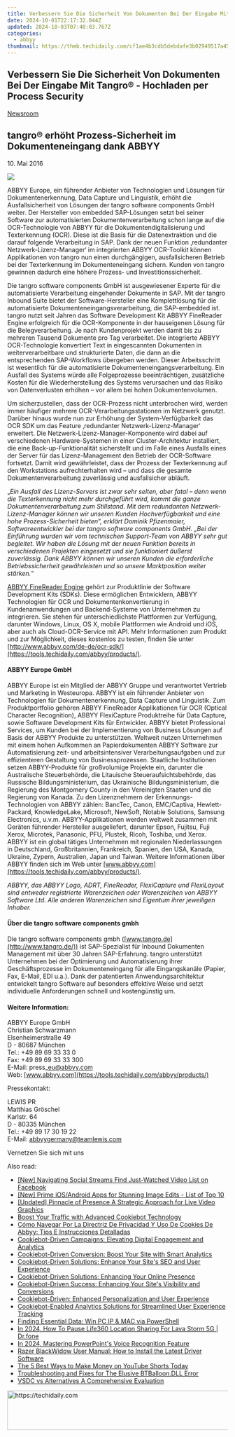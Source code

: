 ```yaml
---
title: Verbessern Sie Die Sicherheit Von Dokumenten Bei Der Eingabe Mit Tangro® - Hochladen per Process Security
date: 2024-10-01T22:17:32.044Z
updated: 2024-10-03T07:40:03.767Z
categories:
  - abbyy
thumbnail: https://thmb.techidaily.com/cf1ae4b3cdb5debdafe3b02949517a45048f6142dd7f5f842e985181e8a620c0.jpg
---
```


## Verbessern Sie Die Sicherheit Von Dokumenten Bei Der Eingabe Mit Tangro® - Hochladen per Process Security

[Newsroom](https://tools.techidaily.com/abbyy/products/)

## tangro® erhöht Prozess-Sicherheit im Dokumenteneingang dank ABBYY

10\. Mai 2016

![](https://content.abbyy.com/-/media/project/abbyy/abbyy/branchtemplates/shutterstock_1272462163_1296-x-729.jpg?h=729&iar=0&w=1296)

ABBYY Europe, ein führender Anbieter von Technologien und Lösungen für Dokumentenerkennung, Data Capture und Linguistik, erhöht die Ausfallsicherheit von Lösungen der tangro software components GmbH weiter. Der Hersteller von embedded SAP-Lösungen setzt bei seiner Software zur automatisierten Dokumentenverarbeitung schon lange auf die OCR-Technologie von ABBYY für die Dokumentendigitalisierung und Texterkennung (OCR). Diese ist die Basis für die Datenextraktion und die darauf folgende Verarbeitung in SAP. Dank der neuen Funktion ‚redundanter Netzwerk-Lizenz-Manager‘ im integrierten ABBYY OCR-Toolkit können Applikationen von tangro nun einen durchgängigen, ausfallsicheren Betrieb bei der Texterkennung im Dokumenteneingang sichern. Kunden von tangro gewinnen dadurch eine höhere Prozess- und Investitionssicherheit.

Die tangro software components GmbH ist ausgewiesener Experte für die automatisierte Verarbeitung eingehender Dokumente in SAP. Mit der tangro Inbound Suite bietet der Software-Hersteller eine Komplettlösung für die automatisierte Dokumenteneingangsverarbeitung, die SAP-embedded ist. tangro nutzt seit Jahren das Software Development Kit ABBYY FineReader Engine erfolgreich für die OCR-Komponente in der hauseigenen Lösung für die Belegverarbeitung. Je nach Kundenprojekt werden damit bis zu mehreren Tausend Dokumente pro Tag verarbeitet. Die integrierte ABBYY OCR-Technologie konvertiert Text in eingescannten Dokumenten in weiterverarbeitbare und strukturierte Daten, die dann an die entsprechenden SAP-Workflows übergeben werden. Dieser Arbeitsschritt ist wesentlich für die automatisierte Dokumenteneingangsverarbeitung. Ein Ausfall des Systems würde alle Folgeprozesse beeinträchtigen, zusätzliche Kosten für die Wiederherstellung des Systems verursachen und das Risiko von Datenverlusten erhöhen – vor allem bei hohen Dokumentenvolumen.

Um sicherzustellen, dass der OCR-Prozess nicht unterbrochen wird, werden immer häufiger mehrere OCR-Verarbeitungsstationen im Netzwerk genutzt. Darüber hinaus wurde nun zur Erhöhung der System-Verfügbarkeit das OCR SDK um das Feature ‚redundanter Netzwerk-Lizenz-Manager‘ erweitert. Die Netzwerk-Lizenz-Manager-Komponente wird dabei auf verschiedenen Hardware-Systemen in einer Cluster-Architektur installiert, die eine Back-up-Funktionalität sicherstellt und im Falle eines Ausfalls eines der Server für das Lizenz-Management den Betrieb der OCR-Software fortsetzt. Damit wird gewährleistet, dass der Prozess der Texterkennung auf den Workstations aufrechterhalten wird – und dass die gesamte Dokumentenverarbeitung zuverlässig und ausfallsicher abläuft.

„_Ein Ausfall des Lizenz-Servers ist zwar sehr selten, aber fatal – denn wenn die Texterkennung nicht mehr durchgeführt wird, kommt die ganze Dokumentenverarbeitung zum Stillstand. Mit dem redundanten Netzwerk-Lizenz-Manager können wir unseren Kunden Hochverfügbarkeit und eine hohe Prozess-Sicherheit bieten“, erklärt Dominik Pfizenmaier, Softwareentwickler bei der tangro software components GmbH. „Bei der Einführung wurden wir vom technischen Support-Team von ABBYY sehr gut begleitet. Wir haben die Lösung mit der neuen Funktion bereits in verschiedenen Projekten eingesetzt und sie funktioniert äußerst zuverlässig. Dank ABBYY können wir unseren Kunden die erforderliche Betriebssicherheit gewährleisten und so unsere Marktposition weiter stärken._“

[ABBYY FineReader Engine](https://tools.techidaily.com/abbyy/products/) gehört zur Produktlinie der Software Development Kits (SDKs). Diese ermöglichen Entwicklern, ABBYY Technologien für OCR und Dokumentenkonvertierung in Kundenanwendungen und Backend-Systeme von Unternehmen zu integrieren. Sie stehen für unterschiedlichste Plattformen zur Verfügung, darunter Windows, Linux, OS X, mobile Plattformen wie Android und iOS, aber auch als Cloud-OCR-Service mit API. Mehr Informationen zum Produkt und zur Möglichkeit, dieses kostenlos zu testen, finden Sie unter [http://www.abbyy.com/de-de/ocr-sdk/](https://tools.techidaily.com/abbyy/products/).

#### ABBYY Europe GmbH

ABBYY Europe ist ein Mitglied der ABBYY Gruppe und verantwortet Vertrieb und Marketing in Westeuropa. ABBYY ist ein führender Anbieter von Technologien für Dokumentenerkennung, Data Capture und Linguistik. Zum Produktportfolio gehören ABBYY FineReader Applikationen für OCR (Optical Character Recognition), ABBYY FlexiCapture Produktreihe für Data Capture, sowie Software Development Kits für Entwickler. ABBYY bietet Professional Services, um Kunden bei der Implementierung von Business Lösungen auf Basis der ABBYY Produkte zu unterstützen. Weltweit nutzen Unternehmen mit einem hohen Aufkommen an Papierdokumenten ABBYY Software zur Automatisierung zeit- und arbeitsintensiver Verarbeitungsaufgaben und zur effizienteren Gestaltung von Businessprozessen. Staatliche Institutionen setzen ABBYY-Produkte für großvolumige Projekte ein, darunter die Australische Steuerbehörde, die Litauische Steueraufsichtsbehörde, das Russische Bildungsministerium, das Ukrainische Bildungsministerium, die Regierung des Montgomery County in den Vereinigten Staaten und die Regierung von Kanada. Zu den Lizenznehmern der Erkennungs-Technologien von ABBYY zählen: BancTec, Canon, EMC/Captiva, Hewlett-Packard, KnowledgeLake, Microsoft, NewSoft, Notable Solutions, Samsung Electronics, u.v.m. ABBYY-Applikationen werden weltweit zusammen mit Geräten führender Hersteller ausgeliefert, darunter Epson, Fujitsu, Fuji Xerox, Microtek, Panasonic, PFU, Plustek, Ricoh, Toshiba, und Xerox. ABBYY ist ein global tätiges Unternehmen mit regionalen Niederlassungen in Deutschland, Großbritannien, Frankreich, Spanien, den USA, Kanada, Ukraine, Zypern, Australien, Japan und Taiwan. Weitere Informationen über ABBYY finden sich im Web unter [www.abbyy.com](https://tools.techidaily.com/abbyy/products/).

_ABBYY, das ABBYY Logo, ADRT, FineReader, FlexiCapture und FlexiLayout sind entweder registrierte Warenzeichen oder Warenzeichen von ABBYY Software Ltd. Alle anderen Warenzeichen sind Eigentum ihrer jeweiligen Inhaber._

#### Über die tangro software components gmbh

Die tangro software components gmbh ([www.tangro.de](http://www.tangro.de/)) ist SAP-Spezialist für Inbound Dokumenten Management mit über 30 Jahren SAP-Erfahrung. tangro unterstützt Unternehmen bei der Optimierung und Automatisierung ihrer Geschäftsprozesse im Dokumenteneingang für alle Eingangskanäle (Papier, Fax, E-Mail, EDI u.a.). Dank der patentierten Anwendungsarchitektur entwickelt tangro Software auf besonders effektive Weise und setzt individuelle Anforderungen schnell und kostengünstig um.

#### Weitere Information:

ABBYY Europe GmbH  
Christian Schwarzmann  
Elsenheimerstraße 49   
D - 80687 München   
Tel.: +49 89 69 33 33 0  
Fax: +49 89 69 33 33 300  
E-Mail: press\_eu@abbyy.com  
Web: [www.abbyy.com](https://tools.techidaily.com/abbyy/products/)

Pressekontakt:

LEWIS PR  
Matthias Gröschel  
Karlstr. 64  
D - 80335 München  
Tel.: +49 89 17 30 19 22  
E-Mail: abbyygermany@teamlewis.com

  
Vernetzen Sie sich mit uns

<ins class="adsbygoogle"
     style="display:block"
     data-ad-format="autorelaxed"
     data-ad-client="ca-pub-7571918770474297"
     data-ad-slot="1223367746"></ins>

<ins class="adsbygoogle"
     style="display:block"
     data-ad-client="ca-pub-7571918770474297"
     data-ad-slot="8358498916"
     data-ad-format="auto"
     data-full-width-responsive="true"></ins>

<span class="atpl-alsoreadstyle">Also read:</span>
<div><ul>
<li><a href="https://facebook-video-recording.techidaily.com/new-navigating-social-streams-find-just-watched-video-list-on-facebook/"><u>[New] Navigating Social Streams Find Just-Watched Video List on Facebook</u></a></li>
<li><a href="https://extra-guidance.techidaily.com/new-prime-iosandroid-apps-for-stunning-image-edits-list-of-top-10/"><u>[New] Prime iOS/Android Apps for Stunning Image Edits - List of Top 10</u></a></li>
<li><a href="https://facebook-record-videos.techidaily.com/updated-pinnacle-of-presence-a-strategic-approach-for-live-video-graphics/"><u>[Updated] Pinnacle of Presence A Strategic Approach for Live Video Graphics</u></a></li>
<li><a href="https://solve-info.techidaily.com/boost-your-traffic-with-advanced-cookiebot-technology/"><u>Boost Your Traffic with Advanced Cookiebot Technology</u></a></li>
<li><a href="https://solve-info.techidaily.com/como-navegar-por-la-directriz-de-privacidad-y-uso-de-cookies-de-abbyy-tips-e-instrucciones-detalladas/"><u>Cómo Navegar Por La Directriz De Privacidad Y Uso De Cookies De Abbyy: Tips E Instrucciones Detalladas</u></a></li>
<li><a href="https://solve-info.techidaily.com/cookiebot-driven-campaigns-elevating-digital-engagement-and-analytics/"><u>Cookiebot-Driven Campaigns: Elevating Digital Engagement and Analytics</u></a></li>
<li><a href="https://solve-info.techidaily.com/cookiebot-driven-conversion-boost-your-site-with-smart-analytics/"><u>Cookiebot-Driven Conversion: Boost Your Site with Smart Analytics</u></a></li>
<li><a href="https://solve-info.techidaily.com/cookiebot-driven-solutions-enhance-your-sites-seo-and-user-experience/"><u>Cookiebot-Driven Solutions: Enhance Your Site's SEO and User Experience</u></a></li>
<li><a href="https://solve-info.techidaily.com/cookiebot-driven-solutions-enhancing-your-online-presence/"><u>Cookiebot-Driven Solutions: Enhancing Your Online Presence</u></a></li>
<li><a href="https://solve-info.techidaily.com/cookiebot-driven-success-enhancing-your-sites-visibility-and-conversions/"><u>Cookiebot-Driven Success: Enhancing Your Site's Visibility and Conversions</u></a></li>
<li><a href="https://solve-info.techidaily.com/cookiebot-driven-enhanced-personalization-and-user-experience/"><u>Cookiebot-Driven: Enhanced Personalization and User Experience</u></a></li>
<li><a href="https://solve-info.techidaily.com/cookiebot-enabled-analytics-solutions-for-streamlined-user-experience-tracking/"><u>Cookiebot-Enabled Analytics Solutions for Streamlined User Experience Tracking</u></a></li>
<li><a href="https://win11.techidaily.com/finding-essential-data-win-pc-ip-and-mac-via-powershell/"><u>Finding Essential Data: Win PC IP & MAC via PowerShell</u></a></li>
<li><a href="https://location-social.techidaily.com/in-2024-how-to-pause-life360-location-sharing-for-lava-storm-5g-drfone-by-drfone-virtual-android/"><u>In 2024, How To Pause Life360 Location Sharing For Lava Storm 5G | Dr.fone</u></a></li>
<li><a href="https://extra-support.techidaily.com/in-2024-mastering-powerpoints-voice-recognition-feature/"><u>In 2024, Mastering PowerPoint's Voice Recognition Feature</u></a></li>
<li><a href="https://hardware-help.techidaily.com/razer-blackwidow-user-manual-how-to-install-the-latest-driver-software/"><u>Razer BlackWidow User Manual: How to Install the Latest Driver Software</u></a></li>
<li><a href="https://youtube-zero.techidaily.com/-best-ways-to-make-money-on-youtube-shorts-today/"><u>The 5 Best Ways to Make Money on YouTube Shorts Today</u></a></li>
<li><a href="https://technical-tips.techidaily.com/troubleshooting-and-fixes-for-the-elusive-btballoondll-error/"><u>Troubleshooting and Fixes for The Elusive BTBalloon.DLL Error</u></a></li>
<li><a href="https://desktop-recording.techidaily.com/vsdc-vs-alternatives-a-comprehensive-evaluation/"><u>VSDC vs Alternatives A Comprehensive Evaluation</u></a></li>
</ul></div>

<!-- affiliate ads begin -->
<a href="https://electronicx.pxf.io/c/5597632/1166360/14483" target="_top" id="1166360">
  <img src="//a.impactradius-go.com/display-ad/14483-1166360" border="0" alt="https://techidaily.com" width="728" height="90"/>
</a>
<img height="0" width="0" src="https://electronicx.pxf.io/i/5597632/1166360/14483" style="position:absolute;visibility:hidden;" border="0" />
<!-- affiliate ads end -->

